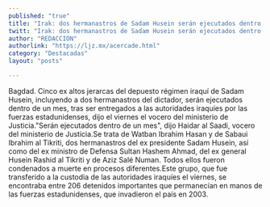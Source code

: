 ```yaml
---
published: "true"
title: "Irak: dos hermanastros de Sadam Husein serán ejecutados dentro de un mes"
twitt: "Irak: dos hermanastros de Sadam Husein serán ejecutados dentro de un mes"
author: "REDACCION"
authorlink: "https://ljz.mx/acercade.html"
category: "Destacadas"
layout: "posts"

---
```



  Bagdad. Cinco ex altos jerarcas del depuesto régimen iraquí de Sadam Husein, incluyendo a dos hermanastros del dictador, serán ejecutados dentro de un mes, tras ser entregados a las autoridades iraquíes por las fuerzas estadunidenses, dijo el viernes el vocero del ministerio de Justicia."Serán ejecutados dentro de un mes", dijo Haidar al Saadi, vocero del ministerio de Justicia.Se trata de Watban Ibrahim Hasan y de Sabaui Ibrahim al Tikriti, dos hermanastros del ex presidente Sadam Husein, así como del ex ministro de Defensa Sultan Hashem Ahmad, del ex general Husein Rashid al Tikriti y de Aziz Salé Numan. Todos ellos fueron condenados a muerte en procesos diferentes.Este grupo, que fue transferido a la custodia de las autoridades iraquíes el viernes, se encontraba entre 206 detenidos importantes que permanecían en manos de las fuerzas estadunidenses, que invadieron el país en 2003.

